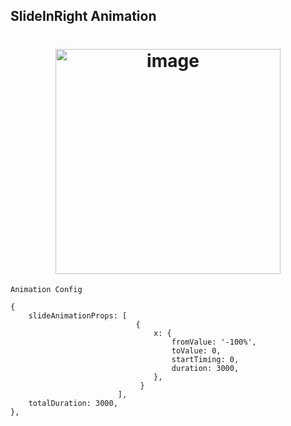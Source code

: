 ## SlideInRight Animation
<h1 align="center">
<img width="360" alt="image" src="../../assets/slideInRight.gif">
</h1>

`Animation Config`
```
{
	slideAnimationProps: [
							{
							 	x: {
                                    fromValue: '-100%',
                                    toValue: 0,
                                    startTiming: 0,
                                    duration: 3000,
							 	},
							 }
						],
    totalDuration: 3000,
},
```
